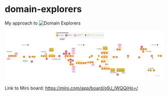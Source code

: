 # domain-explorers
 My approach to ![Domain Explorers](https://explorers.bettersoftwaredesign.pl/)

![Low quality version](https://raw.githubusercontent.com/jciechowski/domain-explorers/main/EventStorming%2C%20Domain%20Explorers.jpg)

Link to Miro board:
 https://miro.com/app/board/o9J_lWQQiHo=/
 
